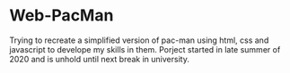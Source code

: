 # Web-PacMan

Trying to recreate a simplified version of pac-man using html, css and javascript to develope my skills in them. 
Porject started in late summer of 2020 and is unhold until next break in university. 
